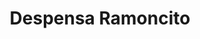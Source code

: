 ---
title: "Despensa Ramoncito"
url: /san-pedro-de-jujjuy/despensa-ramoncito/
shop: Gemüse & Obst
---